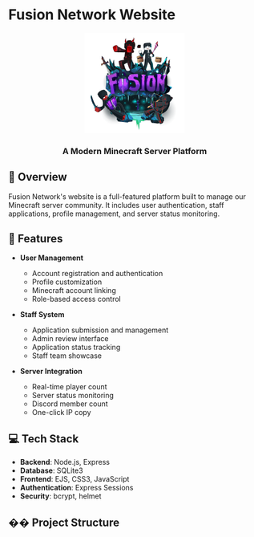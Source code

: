 # Fusion Network Website

<div align="center">
  <img src="public/images/logo.webp" alt="Fusion Network Logo" width="200"/>
  <h3>A Modern Minecraft Server Platform</h3>
</div>

## 📌 Overview
Fusion Network's website is a full-featured platform built to manage our Minecraft server community. It includes user authentication, staff applications, profile management, and server status monitoring.

## 🚀 Features
- **User Management**
  - Account registration and authentication
  - Profile customization
  - Minecraft account linking
  - Role-based access control

- **Staff System**
  - Application submission and management
  - Admin review interface
  - Application status tracking
  - Staff team showcase

- **Server Integration**
  - Real-time player count
  - Server status monitoring
  - Discord member count
  - One-click IP copy

## 💻 Tech Stack
- **Backend**: Node.js, Express
- **Database**: SQLite3
- **Frontend**: EJS, CSS3, JavaScript
- **Authentication**: Express Sessions
- **Security**: bcrypt, helmet

## �� Project Structure